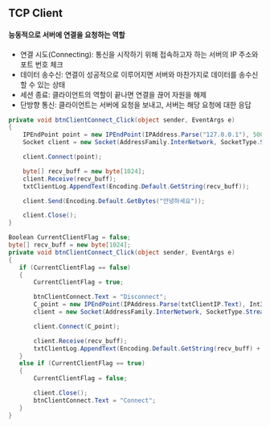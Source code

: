 ## TCP Client
#### 능동적으로 서버에 연결을 요청하는 역할
- 연결 시도(Connecting): 통신을 시작하기 위해 접속하고자 하는 서버의 IP 주소와 포트 번호 체크
- 데이터 송수신: 연결이 성공적으로 이루어지면 서버와 마찬가지로 데이터를 송수신할 수 있는 상태
- 세션 종료: 클라이언트의 역할이 끝나면 연결을 끊어 자원을 해제
- 단방향 통신: 클라이언트는 서버에 요청을 보내고, 서버는 해당 요청에 대한 응답

```C#
private void btnClientConnect_Click(object sender, EventArgs e)
{
    IPEndPoint point = new IPEndPoint(IPAddress.Parse("127.0.0.1"), 5000);
    Socket client = new Socket(AddressFamily.InterNetwork, SocketType.Stream, ProtocolType.Tcp);

    client.Connect(point);

    byte[] recv_buff = new byte[1024];
    client.Receive(recv_buff);
    txtClientLog.AppendText(Encoding.Default.GetString(recv_buff));

    client.Send(Encoding.Default.GetBytes("안녕하세요"));

    client.Close();
}
```

```C#
Boolean CurrentClientFlag = false;
byte[] recv_buff = new byte[1024];
private void btnClientConnect_Click(object sender, EventArgs e)
{
   if (CurrentClientFlag == false)
   {
       CurrentClientFlag = true;

       btnClientConnect.Text = "Disconnect";
       C_point = new IPEndPoint(IPAddress.Parse(txtClientIP.Text), Int32.Parse(txtClientPort.Text));
       client = new Socket(AddressFamily.InterNetwork, SocketType.Stream, ProtocolType.Tcp);

       client.Connect(C_point);

       client.Receive(recv_buff);
       txtClientLog.AppendText(Encoding.Default.GetString(recv_buff) + '\n');
   }
   else if (CurrentClientFlag == true)
   {
       CurrentClientFlag = false;

       client.Close();
       btnClientConnect.Text = "Connect";
   }
}
```
